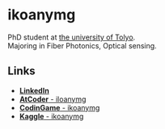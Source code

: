 # ikoanymg
PhD student at [the university of Tolyo](https://www.u-tokyo.ac.jp/en/index.html).  
Majoring in Fiber Photonics, Optical sensing.

## Links
- [**LinkedIn**](https://www.linkedin.com/feed/)
- [**AtCoder** - iloanymg](https://atcoder.jp/users/ikoanymg)
- [**CodinGame** - ikoanymg](https://www.codingame.com/profile/d6e97a4bcdec1d6c989ce7eade7d077d2458174)
- [**Kaggle** - ikoanymg](https://www.kaggle.com/ikoanymg)

<!--
**ikoanymg/ikoanymg** is a ✨ _special_ ✨ repository because its `README.md` (this file) appears on your GitHub profile.

Here are some ideas to get you started:

- 🔭 I’m currently working on ...
- 🌱 I’m currently learning ...
- 👯 I’m looking to collaborate on ...
- 🤔 I’m looking for help with ...
- 💬 Ask me about ...
- 📫 How to reach me: ...
- 😄 Pronouns: ...
- ⚡ Fun fact: ...
-->
